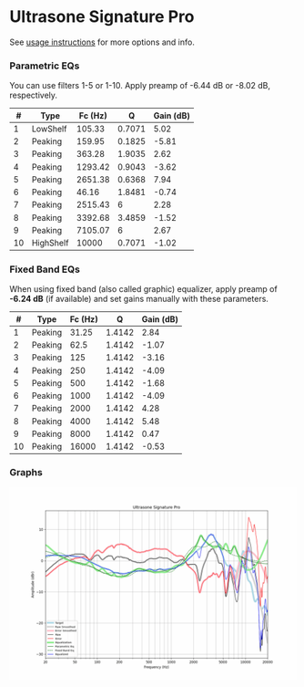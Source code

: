 # Ultrasone Signature Pro
See [usage instructions](https://github.com/jaakkopasanen/AutoEq#usage) for more options and info.

### Parametric EQs
You can use filters 1-5 or 1-10. Apply preamp of -6.44 dB or -8.02 dB, respectively.

|   # | Type      |   Fc (Hz) |      Q |   Gain (dB) |
|-----|-----------|-----------|--------|-------------|
|   1 | LowShelf  |    105.33 | 0.7071 |        5.02 |
|   2 | Peaking   |    159.95 | 0.1825 |       -5.81 |
|   3 | Peaking   |    363.28 | 1.9035 |        2.62 |
|   4 | Peaking   |   1293.42 | 0.9043 |       -3.62 |
|   5 | Peaking   |   2651.38 | 0.6368 |        7.94 |
|   6 | Peaking   |     46.16 | 1.8481 |       -0.74 |
|   7 | Peaking   |   2515.43 | 6      |        2.28 |
|   8 | Peaking   |   3392.68 | 3.4859 |       -1.52 |
|   9 | Peaking   |   7105.07 | 6      |        2.67 |
|  10 | HighShelf |  10000    | 0.7071 |       -1.02 |

### Fixed Band EQs
When using fixed band (also called graphic) equalizer, apply preamp of **-6.24 dB** (if available) and set gains manually with these parameters.

|   # | Type    |   Fc (Hz) |      Q |   Gain (dB) |
|-----|---------|-----------|--------|-------------|
|   1 | Peaking |     31.25 | 1.4142 |        2.84 |
|   2 | Peaking |     62.5  | 1.4142 |       -1.07 |
|   3 | Peaking |    125    | 1.4142 |       -3.16 |
|   4 | Peaking |    250    | 1.4142 |       -4.09 |
|   5 | Peaking |    500    | 1.4142 |       -1.68 |
|   6 | Peaking |   1000    | 1.4142 |       -4.09 |
|   7 | Peaking |   2000    | 1.4142 |        4.28 |
|   8 | Peaking |   4000    | 1.4142 |        5.48 |
|   9 | Peaking |   8000    | 1.4142 |        0.47 |
|  10 | Peaking |  16000    | 1.4142 |       -0.53 |

### Graphs
![](./Ultrasone%20Signature%20Pro.png)
